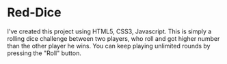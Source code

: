 # Red-Dice
I've created this project using HTML5, CSS3, Javascript.
This is simply a rolling dice challenge between two players, who roll and got higher number than the other player he wins.
You can keep playing unlimited rounds by pressing the "Roll" button.
